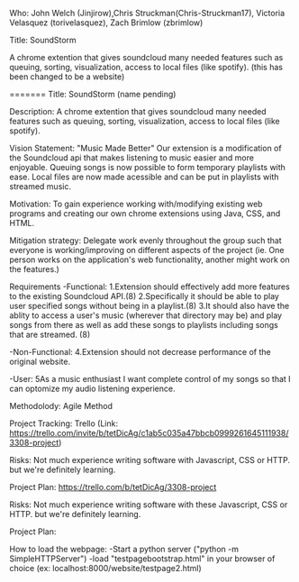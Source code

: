Who: John Welch (Jinjirow),Chris Struckman(Chris-Struckman17), Victoria Velasquez (torivelasquez), Zach Brimlow (zbrimlow)


Title: SoundStorm
 
A chrome extention that gives soundcloud many needed features such as queuing, sorting, visualization, access to local files (like spotify). (this has been changed to be a website)

=======
Title: SoundStorm (name pending)

Description: A chrome extention that gives soundcloud many needed features such as queuing, sorting, visualization, access to local files (like spotify). 

Vision Statement: "Music Made Better" Our extension is a modification of the Soundcloud api that makes listening to music easier and more enjoyable. Queuing songs is now possible to form temporary playlists with ease. Local files are now made acessible and can be put in playlists with streamed music.


Motivation: To gain experience working with/modifying existing web programs and creating our own chrome extensions using Java, CSS, and HTML. 

Mitigation strategy: Delegate work evenly throughout the group such that everyone is working/improving on different aspects of the project (ie. One person works on the application's web functionality, another might work on the features.)

Requirements
-Functional: 1.Extension should effectively add more features to the existing Soundcloud API.(8) 2.Specifically it should be able to play user specified songs without being in a playlist.(8) 3.It should also have the ablity to access a user's music (wherever that directory may be) and play songs from there as well as add these songs to playlists including songs that are streamed. (8)

-Non-Functional: 4.Extension should not decrease performance of the original website. 

-User: 5As a music enthusiast I want complete control of my songs so that I can optomize my audio listening experience.

Methodolody: Agile Method

Project Tracking: Trello (Link: https://trello.com/invite/b/tetDicAg/c1ab5c035a47bbcb0999261645111938/3308-project)


Risks: Not much experience writing software with Javascript, CSS or HTTP. but we're definitely learning. 

Project Plan: https://trello.com/b/tetDicAg/3308-project



Risks: Not much experience writing software with these Javascript, CSS or HTTP. but we're definitely learning. 

Project Plan: 



How to load the webpage: 
-Start a python server ("python -m SimpleHTTPServer")
-load "testpagebootstrap.html" in your browser of choice (ex: localhost:8000/website/testpage2.html)


